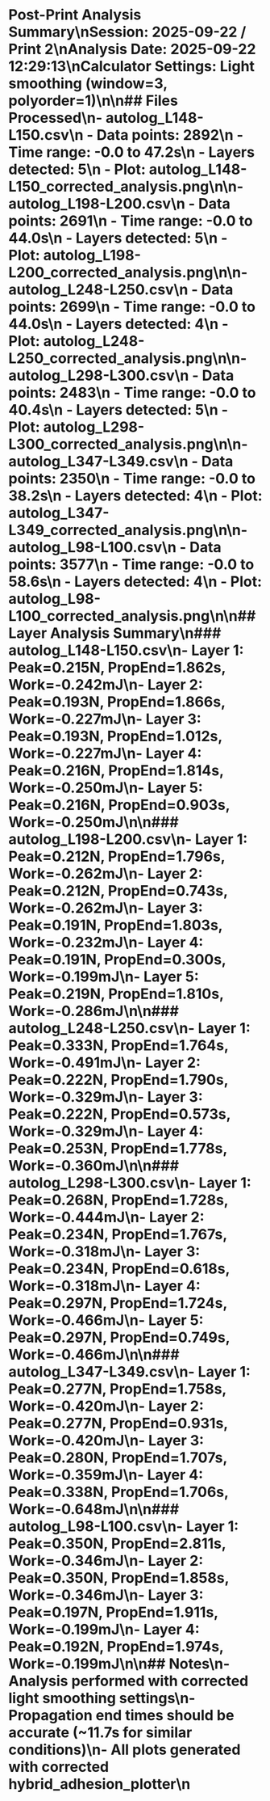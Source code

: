 # Post-Print Analysis Summary\n**Session:** 2025-09-22 / Print 2\n**Analysis Date:** 2025-09-22 12:29:13\n**Calculator Settings:** Light smoothing (window=3, polyorder=1)\n\n## Files Processed\n- **autolog_L148-L150.csv**\n  - Data points: 2892\n  - Time range: -0.0 to 47.2s\n  - Layers detected: 5\n  - Plot: autolog_L148-L150_corrected_analysis.png\n\n- **autolog_L198-L200.csv**\n  - Data points: 2691\n  - Time range: -0.0 to 44.0s\n  - Layers detected: 5\n  - Plot: autolog_L198-L200_corrected_analysis.png\n\n- **autolog_L248-L250.csv**\n  - Data points: 2699\n  - Time range: -0.0 to 44.0s\n  - Layers detected: 4\n  - Plot: autolog_L248-L250_corrected_analysis.png\n\n- **autolog_L298-L300.csv**\n  - Data points: 2483\n  - Time range: -0.0 to 40.4s\n  - Layers detected: 5\n  - Plot: autolog_L298-L300_corrected_analysis.png\n\n- **autolog_L347-L349.csv**\n  - Data points: 2350\n  - Time range: -0.0 to 38.2s\n  - Layers detected: 4\n  - Plot: autolog_L347-L349_corrected_analysis.png\n\n- **autolog_L98-L100.csv**\n  - Data points: 3577\n  - Time range: -0.0 to 58.6s\n  - Layers detected: 4\n  - Plot: autolog_L98-L100_corrected_analysis.png\n\n## Layer Analysis Summary\n### autolog_L148-L150.csv\n- **Layer 1**: Peak=0.215N, PropEnd=1.862s, Work=-0.242mJ\n- **Layer 2**: Peak=0.193N, PropEnd=1.866s, Work=-0.227mJ\n- **Layer 3**: Peak=0.193N, PropEnd=1.012s, Work=-0.227mJ\n- **Layer 4**: Peak=0.216N, PropEnd=1.814s, Work=-0.250mJ\n- **Layer 5**: Peak=0.216N, PropEnd=0.903s, Work=-0.250mJ\n\n### autolog_L198-L200.csv\n- **Layer 1**: Peak=0.212N, PropEnd=1.796s, Work=-0.262mJ\n- **Layer 2**: Peak=0.212N, PropEnd=0.743s, Work=-0.262mJ\n- **Layer 3**: Peak=0.191N, PropEnd=1.803s, Work=-0.232mJ\n- **Layer 4**: Peak=0.191N, PropEnd=0.300s, Work=-0.199mJ\n- **Layer 5**: Peak=0.219N, PropEnd=1.810s, Work=-0.286mJ\n\n### autolog_L248-L250.csv\n- **Layer 1**: Peak=0.333N, PropEnd=1.764s, Work=-0.491mJ\n- **Layer 2**: Peak=0.222N, PropEnd=1.790s, Work=-0.329mJ\n- **Layer 3**: Peak=0.222N, PropEnd=0.573s, Work=-0.329mJ\n- **Layer 4**: Peak=0.253N, PropEnd=1.778s, Work=-0.360mJ\n\n### autolog_L298-L300.csv\n- **Layer 1**: Peak=0.268N, PropEnd=1.728s, Work=-0.444mJ\n- **Layer 2**: Peak=0.234N, PropEnd=1.767s, Work=-0.318mJ\n- **Layer 3**: Peak=0.234N, PropEnd=0.618s, Work=-0.318mJ\n- **Layer 4**: Peak=0.297N, PropEnd=1.724s, Work=-0.466mJ\n- **Layer 5**: Peak=0.297N, PropEnd=0.749s, Work=-0.466mJ\n\n### autolog_L347-L349.csv\n- **Layer 1**: Peak=0.277N, PropEnd=1.758s, Work=-0.420mJ\n- **Layer 2**: Peak=0.277N, PropEnd=0.931s, Work=-0.420mJ\n- **Layer 3**: Peak=0.280N, PropEnd=1.707s, Work=-0.359mJ\n- **Layer 4**: Peak=0.338N, PropEnd=1.706s, Work=-0.648mJ\n\n### autolog_L98-L100.csv\n- **Layer 1**: Peak=0.350N, PropEnd=2.811s, Work=-0.346mJ\n- **Layer 2**: Peak=0.350N, PropEnd=1.858s, Work=-0.346mJ\n- **Layer 3**: Peak=0.197N, PropEnd=1.911s, Work=-0.199mJ\n- **Layer 4**: Peak=0.192N, PropEnd=1.974s, Work=-0.199mJ\n\n## Notes\n- Analysis performed with corrected light smoothing settings\n- Propagation end times should be accurate (~11.7s for similar conditions)\n- All plots generated with corrected hybrid_adhesion_plotter\n